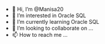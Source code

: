 - 👋 Hi, I’m @Manisa20
- 👀 I’m interested in Oracle SQL
- 🌱 I’m currently learning Oracle SQL
- 💞️ I’m looking to collaborate on ...
- 📫 How to reach me ...

<!---
Manisa20/Manisa20 is a ✨ special ✨ repository because its `README.md` (this file) appears on your GitHub profile.
You can click the Preview link to take a look at your changes.
--->

